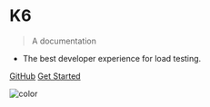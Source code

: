 <!-- background image -->

# K6

> A documentation

- The best developer experience for load testing.

[GitHub](https://github.com/stephen-shopopop/load-testing)
[Get Started](#k6-load-testing)

<!-- background color -->

![color](#fff)
